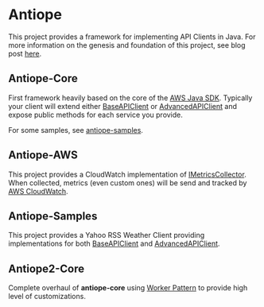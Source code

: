 Antiope
=======

This project provides a framework for implementing API Clients in Java.
For more information on the genesis and foundation of this project, see blog post [here](http://mezzetin.blogspot.com/2014/05/anatomy-of-api-client.html).

Antiope-Core
------------

First framework heavily based on the core of the [AWS Java SDK](https://github.com/aws/aws-sdk-java).
Typically your client will extend either [BaseAPIClient](https://github.com/lpezet/antiope/blob/master/antiope-core/src/main/java/com/github/lpezet/antiope/bo/BaseAPIClient.java) or [AdvancedAPIClient](https://github.com/lpezet/antiope/blob/master/antiope-core/src/main/java/com/github/lpezet/antiope/bo/AdvancedAPIClient.java) and expose public methods for each service you provide. 

For some samples, see [antiope-samples](#Antiope-Sample).

Antiope-AWS
-----------

This project provides a CloudWatch implementation of [IMetricsCollector](https://github.com/lpezet/antiope/blob/master/antiope-core/src/main/java/com/github/lpezet/antiope/metrics/IMetricsCollector.java).
When collected, metrics (even custom ones) will be send and tracked by [AWS CloudWatch](http://aws.amazon.com/cloudwatch/).

Antiope-Samples
---------------

This project provides a Yahoo RSS Weather Client providing implementations for both [BaseAPIClient](https://github.com/lpezet/antiope/blob/master/antiope-core/src/main/java/com/github/lpezet/antiope/bo/BaseAPIClient.java) and [AdvancedAPIClient](https://github.com/lpezet/antiope/blob/master/antiope-core/src/main/java/com/github/lpezet/antiope/bo/AdvancedAPIClient.java).


Antiope2-Core
-------------

Complete overhaul of **antiope-core** using [Worker Pattern](http://mezzetin.blogspot.com/2014/04/worker-pattern.html) to provide high level of customizations.

